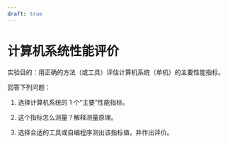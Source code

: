 ```yaml
---
draft: true
---
```


# 计算机系统性能评价

实验目的：用正确的方法（或工具）评估计算机系统（单机）的主要性能指标。

回答下列问题：

1. 选择计算机系统的 1 个“主要”性能指标。

2. 这个指标怎么测量？解释测量原理。

3. 选择合适的工具或自编程序测出该指标值，并作出评价。


